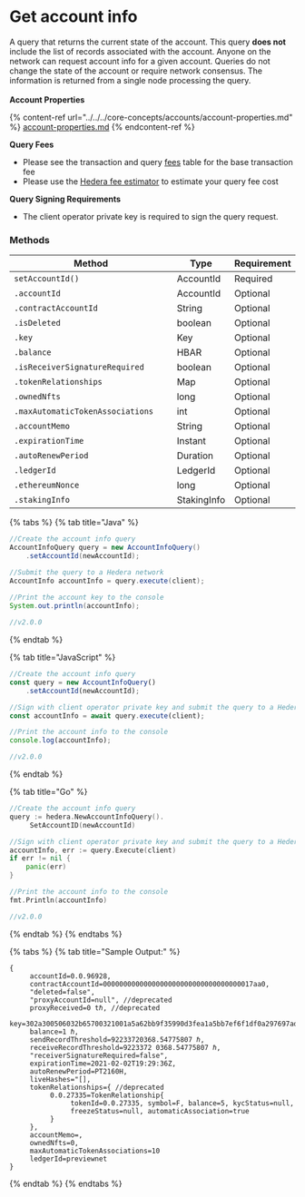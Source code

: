 # Get account info

A query that returns the current state of the account. This query **does not** include the list of records associated with the account. Anyone on the network can request account info for a given account. Queries do not change the state of the account or require network consensus. The information is returned from a single node processing the query.\
\
**Account Properties**

{% content-ref url="../../../core-concepts/accounts/account-properties.md" %}
[account-properties.md](../../../core-concepts/accounts/account-properties.md)
{% endcontent-ref %}

**Query Fees**

- Please see the transaction and query [fees](../../../networks/mainnet/fees/#transaction-and-query-fees) table for the base transaction fee
- Please use the [Hedera fee estimator](https://hedera.com/fees) to estimate your query fee cost

**Query Signing Requirements**

- The client operator private key is required to sign the query request.

### Methods

<table><thead><tr><th width="431.3333333333333">Method</th><th>Type</th><th>Requirement</th></tr></thead><tbody><tr><td><code>setAccountId(<accountId>)</code></td><td>AccountId</td><td>Required</td></tr><tr><td><code><AccountInfo>.accountId</code></td><td>AccountId</td><td>Optional</td></tr><tr><td><code><AccountInfo>.contractAccountId</code></td><td>String</td><td>Optional</td></tr><tr><td><code><AccountInfo>.isDeleted</code></td><td>boolean</td><td>Optional</td></tr><tr><td><code><AccountInfo>.key</code></td><td>Key</td><td>Optional</td></tr><tr><td><code><AccountInfo>.balance</code></td><td>HBAR</td><td>Optional</td></tr><tr><td><code><AccountInfo>.isReceiverSignatureRequired</code></td><td>boolean</td><td>Optional</td></tr><tr><td><code><AccountInfo>.tokenRelationships</code></td><td>Map<TokenId, TokenRelationships></td><td>Optional</td></tr><tr><td><code><AccountInfo>.ownedNfts</code></td><td>long</td><td>Optional</td></tr><tr><td><code><AccountInfo>.maxAutomaticTokenAssociations</code></td><td>int</td><td>Optional</td></tr><tr><td><code><AccountInfo>.accountMemo</code></td><td>String</td><td>Optional</td></tr><tr><td><code><AccountInfo>.expirationTime</code></td><td>Instant</td><td>Optional</td></tr><tr><td><code><AccountInfo>.autoRenewPeriod</code></td><td>Duration</td><td>Optional</td></tr><tr><td><code><AccountInfo>.ledgerId</code></td><td>LedgerId</td><td>Optional</td></tr><tr><td><code><AccountInfo>.ethereumNonce</code></td><td>long</td><td>Optional</td></tr><tr><td><code><AccountInfo>.stakingInfo</code></td><td>StakingInfo</td><td>Optional</td></tr></tbody></table>

{% tabs %}
{% tab title="Java" %}

```java
//Create the account info query
AccountInfoQuery query = new AccountInfoQuery()
    .setAccountId(newAccountId);

//Submit the query to a Hedera network
AccountInfo accountInfo = query.execute(client);
    
//Print the account key to the console
System.out.println(accountInfo);

//v2.0.0
```

{% endtab %}

{% tab title="JavaScript" %}

```javascript
//Create the account info query
const query = new AccountInfoQuery()
    .setAccountId(newAccountId);

//Sign with client operator private key and submit the query to a Hedera network
const accountInfo = await query.execute(client);

//Print the account info to the console
console.log(accountInfo);

//v2.0.0
```

{% endtab %}

{% tab title="Go" %}

```go
//Create the account info query
query := hedera.NewAccountInfoQuery().
     SetAccountID(newAccountId)

//Sign with client operator private key and submit the query to a Hedera network
accountInfo, err := query.Execute(client)
if err != nil {
    panic(err)
}

//Print the account info to the console
fmt.Println(accountInfo)

//v2.0.0
```

{% endtab %}
{% endtabs %}

{% tabs %}
{% tab title="Sample Output:" %}

```
{ 
     accountId=0.0.96928, 
     contractAccountId=0000000000000000000000000000000000017aa0, 
     "deleted=false", 
     "proxyAccountId=null", //deprecated
     proxyReceived=0 tℏ, //deprecated
     key=302a300506032b65700321001a5a62bb9f35990d3fea1a5bb7ef6f1df0a297697adef1e04510c9d4ecc5db3f, 
     balance=1 ℏ, 
     sendRecordThreshold=92233720368.54775807 ℏ,
     receiveRecordThreshold=9223372 0368.54775807 ℏ, 
     "receiverSignatureRequired=false",
     expirationTime=2021-02-02T19:29:36Z, 
     autoRenewPeriod=PT2160H, 
     liveHashes="[],
     tokenRelationships={ //deprecated
          0.0.27335=TokenRelationship{
               tokenId=0.0.27335, symbol=F, balance=5, kycStatus=null,
               freezeStatus=null, automaticAssociation=true
          } 
     },
     accountMemo=, 
     ownedNfts=0,
     maxAutomaticTokenAssociations=10
     ledgerId=previewnet
}
```

{% endtab %}
{% endtabs %}
